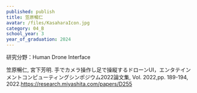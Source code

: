 ```yaml
---
published: publish
title: 笠原暢仁
avatar: /files/KasaharaIcon.jpg
category: 04_B
school_year: 3
year_of_graduation: 2024
---
```

研究分野：Human Drone Interface

笠原暢仁, 宮下芳明. 手でカメラ操作し足で操縦するドローンUI，エンタテインメントコンピューティングシンポジウム2022論文集, Vol. 2022,pp. 189-194, 2022.<https://research.miyashita.com/papers/D255>
